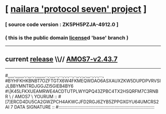 
# [ [nailara 'protocol seven' project](http://nailara.network/) ]

### [ source code version : ZK5PH5PZJA-4912.0 ]

### ( this is the public domain [license](../license)d 'base' branch )
---
## current [release](https://github.com/nailara-technologies/protocol-7/releases) \\\\// [AMOS7-v2.43.7](https://github.com/nailara-technologies/protocol-7/releases/tag/AMOS7-v2.43.7)
---

#,,,,,.,,,,,,,.,.,,,.,.,,,,,,,,..,.,,,,..,...,.,.,...,..,,.,.,,.,,,..,.,.,...,
#BYHFKHKBNBT7OZFTGTX6W4FKMEQWDAO6ASXAUXZKW5DUPDPVRVSIJLBBYMNTRDJGGJZI5GIEB4BY6
#\\\|K45LFKXUEAMRWE4ACDTUTPLWYQPQ43ZPBC4TX2HSQRFM7C3RNBR \ / AMOS7 \ YOURUM ::
#\[7]ERCD4DU5CA2GWZPCH4AKWCJFD2RGJ6ZYB5ZPPGXGYU64UMCRS2AI 7  DATA SIGNATURE ::
#:::::::::::::::::::::::::::::::::::::::::::::::::::::::::::::::::::::::::::::
